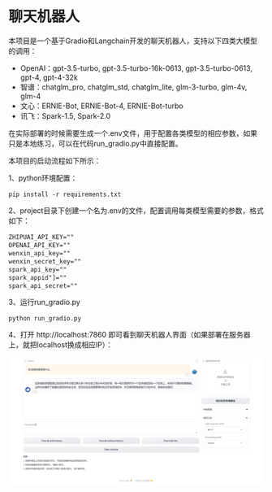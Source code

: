 # 聊天机器人

本项目是一个基于Gradio和Langchain开发的聊天机器人，支持以下四类大模型的调用：

- OpenAI：gpt-3.5-turbo, gpt-3.5-turbo-16k-0613, gpt-3.5-turbo-0613, gpt-4, gpt-4-32k
- 智谱：chatglm_pro, chatglm_std, chatglm_lite, glm-3-turbo, glm-4v, glm-4
- 文心：ERNIE-Bot, ERNIE-Bot-4, ERNIE-Bot-turbo
- 讯飞：Spark-1.5, Spark-2.0

在实际部署的时候需要生成一个.env文件，用于配置各类模型的相应参数，如果只是本地练习，可以在代码run_gradio.py中直接配置。

本项目的启动流程如下所示：

1、python环境配置：

```
pip install -r requirements.txt
```

2、project目录下创建一个名为.env的文件，配置调用每类模型需要的参数，格式如下：

```
ZHIPUAI_API_KEY=""
OPENAI_API_KEY=""
wenxin_api_key=""
wenxin_secret_key=""
spark_api_key=""
spark_appid"]=""
spark_api_secret=""
```

3、运行run_gradio.py

```
python run_gradio.py
```

4、打开 http://localhost:7860 即可看到聊天机器人界面（如果部署在服务器上，就把localhost换成相应IP）：

![image-20240417094802714](figures/界面展示.png)